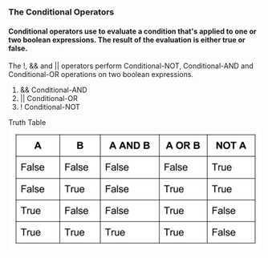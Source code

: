 ### The Conditional Operators

#### Conditional operators use to evaluate a condition that's applied to one or two boolean expressions. The result of the evaluation is either true or false.

The !, && and || operators perform Conditional-NOT, Conditional-AND and Conditional-OR operations on two boolean expressions.   
1. &&   Conditional-AND
2. ||   Conditional-OR
3. !    Conditional-NOT    

Truth Table
![img.png](img.png)   
